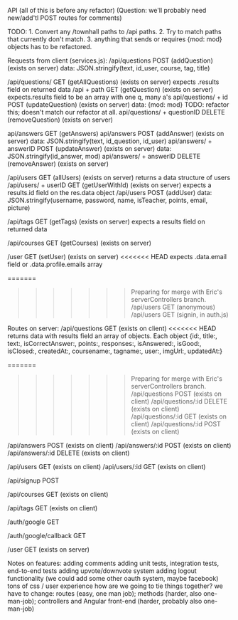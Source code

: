API (all of this is before any refactor)
  (Question: we'll probably need new/add'tl POST routes for comments)

 TODO:  1. Convert any /townhall paths to /api paths.
  2. Try to match paths that currently don't match.
  3. anything that sends or requires {mod: mod} objects has to be refactored.

Requests from client (services.js):
  /api/questions  POST  (addQuestion) (exists on server)
    data: JSON.stringify(text, id_user, course, tag, title)

  /api/questions/ GET (getAllQuestions) (exists on server)
    expects .results field on returned data
  /api + path   GET   (getQuestion) (exists on server)
    expects.results field to be an array with one q, many a's
  api/questions/ + id POST  (updateQuestion) (exists on server)
    data: {mod: mod} TODO: refactor this; doesn't match our refactor at all.
  api/questions/ + questionID DELETE  (removeQuestion) (exists on server)

  api/answers   GET   (getAnswers)
  api/answers   POST  (addAnswer) (exists on server)
    data: JSON.stringify(text, id_question, id_user)
  api/answers/ + answerID POST (updateAnswer) (exists on server)
    data: JSON.stringify(id_answer, mod)
  api/answers/ + answerID DELETE (removeAnswer) (exists on server)

  /api/users  GET   (allUsers) (exists on server)
    returns a data structure of users
  /api/users/ + userID  GET (getUserWithId) (exists on server)
    expects a results.id field on the res.data object
  /api/users  POST  (addUser)
    data: JSON.stringify(username, password, name, isTeacher, points, email, picture)

  /api/tags GET   (getTags) (exists on server)
    expects a results field on returned data

  /api/courses  GET (getCourses) (exists on server)

  /user GET (setUser) (exists on server)
<<<<<<< HEAD
    expects .data.email field or .data.profile.emails array

=======
>>>>>>> Preparing for merge with Eric's serverControllers branch.
  /api/users  GET (anonymous)
  /api/users  GET (signin, in auth.js)

Routes on server:
  /api/questions    GET   (exists on client)
<<<<<<< HEAD
    returns data with results field an array of objects. Each object {id:, title:, text:, isCorrectAnswer:, points:, responses:, isAnswered:, isGood:, isClosed:, createdAt:, coursename:, tagname:, user:, imgUrl:, updatedAt:}


=======
>>>>>>> Preparing for merge with Eric's serverControllers branch.
  /api/questions    POST  (exists on client)
  /api/questions/:id  DELETE (exists on client)
  /api/questions/:id  GET (exists on client)
  /api/questions/:id  POST (exists on client)

  /api/answers  POST  (exists on client)
  /api/answers/:id  POST (exists on client)
  /api/answers/:id  DELETE (exists on client)

  /api/users  GET (exists on client)
  /api/users/:id  GET (exists on client)

  /api/signup POST

  /api/courses  GET (exists on client)

  /api/tags GET   (exists on client)

  /auth/google  GET

  /auth/google/callback GET

  /user  GET (exists on server)


  Notes on features:
    adding comments
    adding unit tests, integration tests, end-to-end tests
    adding upvote/downvote system
    adding logout functionality
    (we could add some other oauth system, maybe facebook)
    tons of css / user experience
    how are we  going to tie things together? we have to change: routes (easy, one man job); methods (harder, also one-man-job); controllers and Angular front-end (harder, probably also one-man-job)
